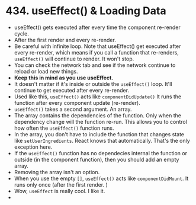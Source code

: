 # 434. useEffect() & Loading Data
- useEffect() gets executed after every time the component re-render cycle.
- After the first render and every re-render.
- Be careful with infinite loop. Note that useEffect() get executed after every re-render, which means if you call a function that re-renders, `useEffect()` will continue to render. It won't stop.
- You can check the network tab and see if the network continue to reload or load new things. 
- **Keep this in mind as you use useEffect.**
- It doesn't matter if it's inside or outside the `useEffect()` loop. It'll continue to get executed after every re-render. 
- Used like this, `useEffect()` acts like `componentDidUpdate()` It runs the function after every component update (re-render).
- `useEffect()` takes a second argument. An array.
- The array contains the dependencies of the function. Only when the dependency change will the function re-run. This allows you to control how often the `useEffect()` function runs.
- In the array, you don't have to include the function that changes state like `setUserIngredients`. React knows that automatically. That's the only exception here. 
- If the `useEffect()` function has no dependecies internal the function or outside (in the component function), then you should add an empty array.
- Removing the array isn't an option. 
- When you use the empty `[]`, `useEffect()` acts like `componentDidMount`. It runs only once (after the first render. )
- Wow, `useEffect` is really  cool. I like it. 
- 